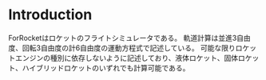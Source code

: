 # Introduction
ForRocketはロケットのフライトシミュレータである。
軌道計算は並進3自由度、回転3自由度の計6自由度の運動方程式で記述している。
可能な限りロケットエンジンの種別に依存しないように記述しており、液体ロケット、固体ロケット、ハイブリッドロケットのいずれでも計算可能である。

